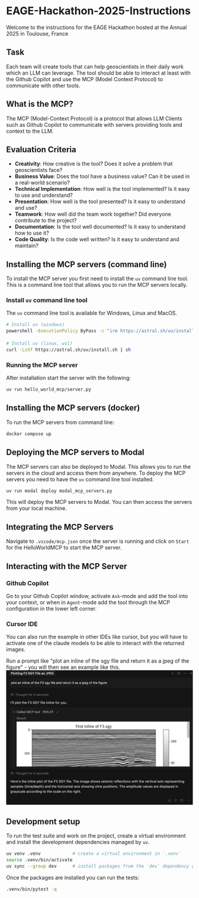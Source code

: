 # EAGE-Hackathon-2025-Instructions
Welcome to the instructions for the EAGE Hackathon hosted at the Annual 2025 in Toulouse, France

## Task
Each team will create tools that can help geoscientists in their daily work which an LLM can leverage. The tool should be able to interact at least with the Github Copilot and use the MCP (Model Context Protocol) to communicate with other tools.

## What is the MCP?
The MCP (Model-Context Protocol) is a protocol that allows LLM Clients such as Github Copilot to communicate with servers providing tools and context to the LLM. 

## Evaluation Criteria
- **Creativity**: How creative is the tool? Does it solve a problem that geoscientists face?
- **Business Value**: Does the tool have a business value? Can it be used in a real-world scenario?
- **Technical Implementation**: How well is the tool implemented? Is it easy to use and understand?
- **Presentation**: How well is the tool presented? Is it easy to understand and use?
- **Teamwork**: How well did the team work together? Did everyone contribute to the project?
- **Documentation**: Is the tool well documented? Is it easy to understand how to use it?
- **Code Quality**: Is the code well written? Is it easy to understand and maintain?

## Installing the MCP servers (command line)
To install the MCP server you first need to install the `uv` command line tool. This is a command line tool that allows you to run the MCP servers locally.

### Install `uv` command line tool
The `uv` command line tool is available for Windows, Linux and MacOS.
```bash
# Install uv (windows)
powershell -ExecutionPolicy ByPass -c "irm https://astral.sh/uv/install.ps1 | iex"

# Install uv (linux, wsl)
curl -LsSf https://astral.sh/uv/install.sh | sh
```

### Running the MCP server
After installation start the server with the following: 
```bash
uv run hello_world_mcp/server.py
```

## Installing the MCP servers (docker)

To run the MCP servers from command line: 
```bash
docker compose up
```

## Deploying the MCP servers to Modal
The MCP servers can also be deployed to Modal. This allows you to run the servers in the cloud and access them from anywhere.
To deploy the MCP servers you need to have the `uv` command line tool installed.
```bash
uv run modal deploy modal_mcp_servers.py
```
This will deploy the MCP servers to Modal. You can then access the servers from your local machine.

## Integrating the MCP Servers
Navigate to `.vscode/mcp.json` once the server is running and click on `Start` for the HelloWorldMCP to start the MCP server. 

## Interacting with the MCP Server

### Github Copilot
Go to your Github Copilot window, activate `Ask`-mode and add the tool into your context, or when in `Agent`-mode add the tool through the MCP configuration in the lower left corner. 

### Cursor IDE
You can also run the example in other IDEs like cursor, but you will have to activate one of the claude models to be able to interact with the returned images.

Run a prompt like "plot an inline of the sgy file and return it as a jpeg of the figure" - you will then see an example like this.
![F3 Test](f3_test_cursor.jpg)    


## Development setup

To run the test suite and work on the project, create a virtual environment and install the development dependencies managed by `uv`.

```bash
uv venv .venv            # create a virtual environment in `.venv`
source .venv/bin/activate
uv sync --group dev      # install packages from the `dev` dependency group
```

Once the packages are installed you can run the tests:

```bash
.venv/bin/pytest -q
```
